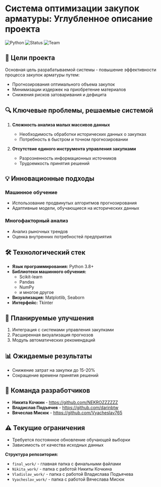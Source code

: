 # Система оптимизации закупок арматуры: Углубленное описание проекта

![Python](https://img.shields.io/badge/Python-3.8%2B-blue)
![Status](https://img.shields.io/badge/Status-Done-green)
![Team](https://img.shields.io/badge/Team-3_участника-orange)

## 🎯 Цели проекта

Основная цель разрабатываемой системы - повышение эффективности процесса закупок арматуры путем:
- Прогнозирования оптимального объема закупок
- Минимизации издержек на приобретение материалов
- Снижения рисков затоваривания и дефицита

## 🔍 Ключевые проблемы, решаемые системой

1. **Сложность анализа малых массивов данных**
   - Необходимость обработки исторических данных о закупках
   - Потребность в быстром и точном прогнозировании

2. **Отсутствие единого инструмента управления закупками**
   - Разрозненность информационных источников
   - Трудоемкость принятия решений

## 💡 Инновационные подходы

### Машинное обучение
- Использование продвинутых алгоритмов прогнозирования
- Адаптивные модели, обучающиеся на исторических данных

### Многофакторный анализ
- Анализ рыночных трендов
- Оценка внутренних потребностей предприятия

## 🛠 Технологический стек

- **Язык программирования:** Python 3.8+
- **Библиотеки машинного обучения:** 
  - Scikit-learn
  - Pandas
  - NumPy
  - и многое другое
- **Визуализация:** Matplotlib, Seaborn
- **Интерфейс:** Tkinter

## 🚀 Планируемые улучшения

1. Интеграция с системами управления закупками
2. Расширенная визуализация прогнозов
3. Модуль автоматических рекомендаций

## 📊 Ожидаемые результаты

- Снижение затрат на закупки до 15-20%
- Сокращение времени принятия решений

## 👥 Команда разработчиков

- **Никита Кочкин** - https://github.com/NEKROZZZZZZ
- **Владислав Подъячев** - https://github.com/darinbtw
- **Вячеслав Мисюк** - https://github.com/Vyacheslav765

## ⚠️ Текущие ограничения

- Требуется постоянное обновление обучающей выборки
- Зависимость от качества исходных данных

**Структура репозитория:**
- `final_work/` - главная папка с финальными файлами
- `Nikita_work/` - папка с работой Никиты Кочкина
- `Vladislav_work/` - папка с работой Владислава Подъячева
- `Vyacheslav_work/` - папка с работой Вячеслава Мисюк
